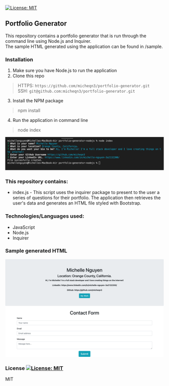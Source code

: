 [![License: MIT](https://img.shields.io/badge/License-MIT-yellow.svg)](https://opensource.org/licenses/MIT)
## Portfolio Generator 

This repository contains a portfolio generator that is run through the command line using Node.js and Inquirer.
 <br> The sample HTML generated using the application can be found in /sample.


### Installation 

1. Make sure you have Node.js to run the application
2. Clone this repo
> HTTPS: `https://github.com/micheqn3/portfolio-generator.git` <br>
> SSH: `git@github.com:micheqn3/portfolio-generator.git`
3. Install the NPM package
> npm install
4. Run the application in command line 
> node index
> 

![Command line](/Assets/command-line.png)

### This repository contains: 

  - index.js - This script uses the inquirer package to present to the user a series of questions for their portfolio. The 
  application then retrieves the user's data and generates an HTML file styled with Bootstrap.

### Technologies/Languages used: 

  - JavaScript
  - Node.js
  - Inquirer

### Sample generated HTML

![Sample HTML](/Assets/sample-html.png)

### License [![License: MIT](https://img.shields.io/badge/License-MIT-yellow.svg)](https://opensource.org/licenses/MIT)

MIT 

